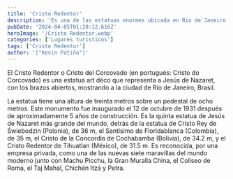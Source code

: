```yaml
---
title: 'Cristo Redentor'
description: 'Es una de las estatuas enormes ubicada en Rio de Janeiro.'
pubDate: '2024-04-05T01:20:12.616Z'
heroImage: '/Cristo Redentor.webp'
categories: ['Lugares turisticos']
tags: ['Cristo Redentor']
author: '["Kevin Patiño"]'
---
```


El Cristo Redentor o Cristo del Corcovado (en portugués: Cristo do Corcovado) es una estatua art déco que representa a Jesús de Nazaret, con los brazos abiertos, mostrando a la ciudad de Río de Janeiro, Brasil.

La estatua tiene una altura de treinta metros sobre un pedestal de ocho metros.​ Este monumento fue inaugurado el 12 de octubre de 1931 después de aproximadamente 5 años de construcción. Es la quinta estatua de Jesús de Nazaret más grande del mundo, detrás de la estatua de Cristo Rey de Świebodzin (Polonia), de 36 m, el Santísimo de Floridablanca (Colombia), de 35 m, el Cristo de la Concordia de Cochabamba (Bolivia), de 34.2 m, y el Cristo Redentor de Tihuatlan (México), de 31.5 m.​ Es reconocida, por una empresa privada, como una de las nuevas siete maravillas del mundo moderno junto con Machu Picchu, la Gran Muralla China, el Coliseo de Roma, el Taj Mahal, Chichén Itzá y Petra.